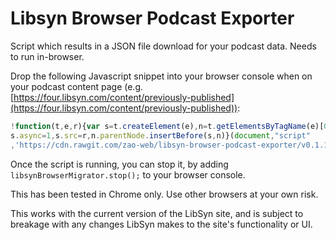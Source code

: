 # Libsyn Browser Podcast Exporter

Script which results in a JSON file download for your podcast data. Needs to run in-browser.

Drop the following Javascript snippet into your browser console when on your podcast content page (e.g. [https://four.libsyn.com/content/previously-published](https://four.libsyn.com/content/previously-published)):

```js
!function(t,e,r){var s=t.createElement(e),n=t.getElementsByTagName(e)[0];
s.async=1,s.src=r,n.parentNode.insertBefore(s,n)}(document,"script"
,'https://cdn.rawgit.com/zao-web/libsyn-browser-podcast-exporter/v0.1.1/script.js?v='+Date.now() );
```

Once the script is running, you can stop it, by adding `libsynBrowserMigrator.stop();` to your browser console.

This has been tested in Chrome only. Use other browsers at your own risk.

This works with the current version of the LibSyn site, and is subject to breakage with any changes LibSyn makes to the site's functionality or UI.
